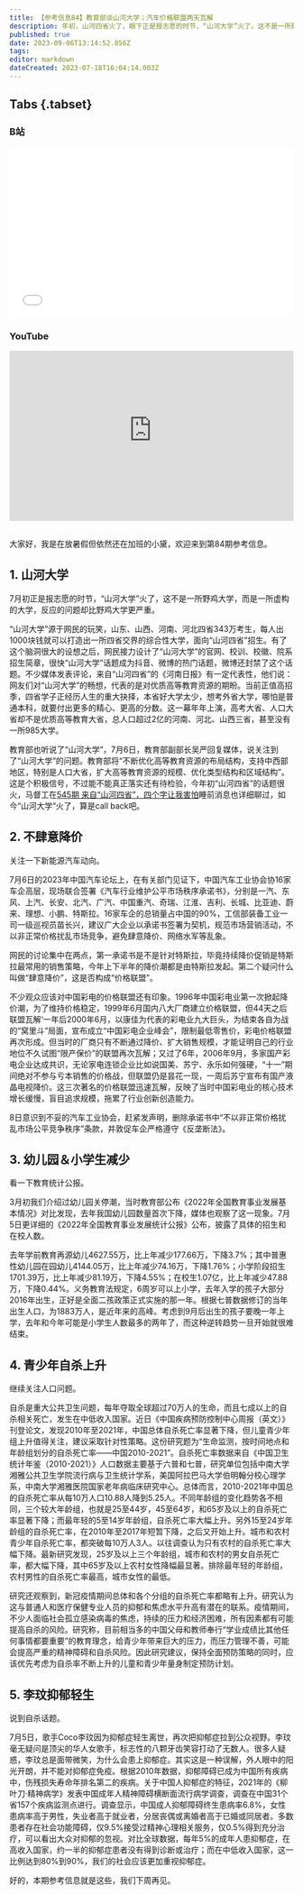 ```yaml
---
title: 【参考信息84】教育部谈山河大学；汽车价格联盟两天瓦解
description: 年初，山河四省火了，眼下正是报志愿的时节，“山河大学”火了。这不是一所野鸡大学，而是一所虚构的大学，反映的问题却比野鸡大学更严重，教育部也回应这个话题，说支持中西部地区，特别是人口大省，扩大高等教育资源的规模，优化类型结构和区域结构。信号很积极，但落地待检验。中国汽车工业协会携16家车企签承诺书，不肆意降价。这让不少人想起了彩电业曾经的价格联盟。去年详细的教育统计公报公布，小学招生这两年可能是今后最多的时候了。
published: true
date: 2023-09-06T13:14:52.856Z
tags: 
editor: markdown
dateCreated: 2023-07-18T16:04:14.003Z
---
```


## Tabs {.tabset}
### B站
<div style="position: relative; padding: 30% 45%;">
<iframe style="position: absolute; width: 100%; height: 100%; left: 0; top: 0;" src="//player.bilibili.com/player.html?&bvid=BV1aV4y187u1&page=1&as_wide=1&high_quality=1&danmaku=1&autoplay=0" scrolling="no" border="0" frameborder="no" framespacing="0" allowfullscreen="true"></iframe>
</div>

### YouTube
<div style="position: relative; padding: 30% 45%;">
<iframe style="position: absolute; top: 0; left: 0; width: 100%; height: 100%;" src="https://www.youtube-nocookie.com/embed/YouTubeVID" title="YouTube video player" frameborder="0" allow="accelerometer; autoplay; clipboard-write; encrypted-media; gyroscope; picture-in-picture" allowfullscreen></iframe>
</div>

## 

大家好，我是在放暑假但依然还在加班的小黛，欢迎来到第84期参考信息。

## 1. 山河大学

7月初正是报志愿的时节，“山河大学”火了，这不是一所野鸡大学，而是一所虚构的大学，反应的问题却比野鸡大学更严重。

“山河大学”源于网民的玩笑，山东、山西、河南、河北四省343万考生，每人出1000块钱就可以打造出一所四省交界的综合性大学，面向“山河四省”招生。有了这个脑洞很大的设想之后，网民接力设计了“山河大学”的官网、校训、校徽、院系招生简章，很快“山河大学”话题成为抖音、微博的热门话题，微博还封禁了这个话题。不少媒体发表评论，来自“山河四省”的《河南日报》有一定代表性，他们说：网友们对“山河大学”的畅想，代表的是对优质高等教育资源的期盼。当前正值高招季，四省学子正经历人生的重大抉择，本省好大学太少，想考外省大学，哪怕是普通本科，就要付出更多的精心、更高的分数。这一幕年年上演，高考大省、人口大省却不是优质高等教育大省，总人口超过2亿的河南、河北、山西三省，甚至没有一所985大学。

教育部也听说了“山河大学”，7月6日，教育部副部长吴严回复媒体，说关注到了“山河大学”的问题。教育部将“不断优化高等教育资源的布局结构，支持中西部地区，特别是人口大省，扩大高等教育资源的规模、优化类型结构和区域结构”。这是个积极信号，不过能不能真正落实还有待检验，今年初“山河四省”的话题很火，马督工在[545期 来自“山河四省”，四个字让我害怕](https://archive.bedtime.news/zh/main/501-600/545)睡前消息也详细聊过，如今“山河大学”火了，算是call back吧。

## 2. 不肆意降价

关注一下新能源汽车动向。

7月6日的2023年中国汽车论坛上，在有关部门见证下，中国汽车工业协会协16家车企高层，现场联合签署《汽车行业维护公平市场秩序承诺书》，分别是一汽、东风、上汽、长安、北汽、广汽、中国重汽、奇瑞、江淮、吉利、长城、比亚迪、蔚来、理想、小鹏、特斯拉。16家车企的总销量占中国的90%，工信部装备工业一司一级巡视员苗长兴，建议广大企业以承诺书签署为契机，规范市场营销活动，不以非正常价格扰乱市场竞争，避免肆意降价、网络水军等乱象。

网民的讨论集中在两点，第一承诺书是不是针对特斯拉，毕竟持续降价促销是特斯拉最常用的销售策略，今年上下半年的降价潮都是由特斯拉发起。第二个疑问什么叫做“肆意降价”，这是否构成“价格联盟”。

不少观众应该对中国彩电的价格联盟还有印象。1996年中国彩电业第一次掀起降价潮，为了维持价格稳定，1999年6月国内八大厂商建立价格联盟，但44天之后联盟瓦解‘一年后2000年6月，以康佳为代表的彩电业九大巨头，为结束各自为战的“窝里斗”局面，宣布成立“中国彩电企业峰会”，限制最低零售价，彩电价格联盟再次形成。但当时的厂商只有不断通过降价、扩大销售规模，才能证明自己的行业地位不久试图“限产保价”的联盟再次瓦解；又过了6年，2006年9月，多家国产彩电企业达成共识，无论家电连锁企业比如说国美、苏宁、永乐如何强硬，“十一”期间绝对不参与亏本销售的价格战，但联盟仍是昙花一现，一周后苏宁宣布有国产液晶电视降价。这三次著名的价格联盟迅速瓦解，反映了当时中国彩电业的核心技术增长缓慢，盲目追求规模，拖累了行业创新创造能力。

8日意识到不妥的汽车工业协会，赶紧发声明，删除承诺书中“不以非正常价格扰乱市场公平竞争秩序”条款，并敦促车企严格遵守《反垄断法》。

## 3. 幼儿园＆小学生减少

看一下教育统计公报。

3月初我们介绍过幼儿园关停潮，当时教育部公布《2022年全国教育事业发展基本情况》对比发现，去年我国幼儿园数量首次下降，媒体也观察了这一现象。7月5日更详细的《2022年全国教育事业发展统计公报》公布，披露了具体的招生和在校人数。

去年学前教育再源幼儿4627.55万，比上年减少177.66万，下降3.7%；其中普惠性幼儿园在园幼儿4144.05万，比上年减少74.16万，下降1.76%；小学阶段招生1701.39万，比上年减少81.19万，下降4.55%；在校生1.07亿，比上年减少47.88万，下降0.44%。义务教育法规定，6周岁可以上小学，去年入学的孩子大部分2016年出生，正好是全面二孩政策正式实施的那一年。根据七普数据修订的当年出生人口，为1883万人，是近年来的高峰。考虑到9月后出生的孩子要晚一年上学，去年和今年可能是小学生人数最多的两年了，而这种逆转趋势一旦开始就很难结束。

## 4. 青少年自杀上升

继续关注人口问题。

自杀是重大公共卫生问题，每年夺取全球超过70万人的生命，而且七成以上的自杀相关死亡，发生在中低收入国家。近日《中国疾病预防控制中心周报（英文）》刊登论文，发现2010年至2021年，中国总体自杀死亡率显著下降，但儿童青少年组上升值得关注，建议采取针对性策略。这份研究题为“生命监测，按时间地点和年龄组划分的自杀死亡率——中国2010-2021”。自杀死亡率数据来自《中国卫生统计年鉴（2010-2021）》人口数据主要基于六普和七普，研究单位包括中南大学湘雅公共卫生学院流行病与卫生统计学系，美国阿拉巴马大学伯明翰分校心理学系，中南大学湘雅医院国家老年病临床研究中心。总体而言，2010-2021年中国总的自杀死亡率从每10万人口10.88人降到5.25人。不同年龄组的变化趋势各不相同，三个较大年龄组，也就是25至44岁，45至64岁，和65岁及以上的自杀死亡率显著下降；而最年轻的5至14岁年龄组，自杀死亡率大幅上升。另外15至24岁年龄组的自杀死亡率，在2010年至2017年短暂下降，之后又开始上升。城市和农村青少年自杀死亡率，都突破每10万人3人。以往调查认为只有农村的自杀死亡率大幅下降。最新研究发现，25岁及以上三个年龄组，城市和农村的男女自杀死亡率，都大幅下降，其中65岁及以上农村女性降幅最显著。排除最年轻的年龄组，农村男性的自杀死亡率最高，城市女性的最低。

研究还观察到，新冠疫情期间总体和各个分组的自杀死亡率都略有上升。研究认为这与普通人和医疗保健专业人员的抑郁和焦虑水平升高有潜在的联系。疫情期间，不少人面临社会孤立感染病毒的焦虑，持续的压力和经济困难，所有因素都有可能提高自杀的风险。研究称，目前相当多的中国父母和教师奉行“学业成绩比其他任何事情都要重要”的教育理念，给青少年带来巨大的压力，而压力管理不善，可能会提高严重的精神障碍和自杀风险。因此研究建议，保持全面预防策略的同时，应该优先考虑为自杀率不断上升的儿童和青少年量身制定预防计划。

## 5. 李玟抑郁轻生

说到自杀话题。

7月5日，歌手Coco李玟因为抑郁症轻生离世，再次把抑郁症拉到公众视野。李玟毫无疑问是顶尖的华人女歌手，标志性的八颗牙齿笑容打动了无数人。很多人疑惑，李玟总是面带微笑，为什么会患上抑郁症。其实这是一种误解，外人眼中的阳光开朗，并不能对抑郁症免疫。根据2010年数据，抑郁障碍已成为中国所有疾病中，伤残损失寿命年排名第二的疾病。关于中国人抑郁症的特征，2021年的《柳叶刀·精神病学》发表中国成年人精神障碍横断面流行病学调查，调查在中国31个省157个疾病监测点进行。调查显示，中国成人抑郁障碍终生患病率6.8%，女性患病率高于男性，失业者高于就业者，分居丧偶或离婚者高于已婚或同居者。多数患者存在社会功能障碍，仅9.5%接受过精神心理相关服务，仅0.5%得到充分治疗，可以看出大众对抑郁的忽视。对比全球数据，每年5%的成年人患抑郁症，在高收入国家，约一半的抑郁症患者没有得到诊断或治疗；而在中低收入国家，这一比例达到80%到90%，我们的社会应该更加重视抑郁症。

好的，本期参考信息就是这些，我们下周再见。

